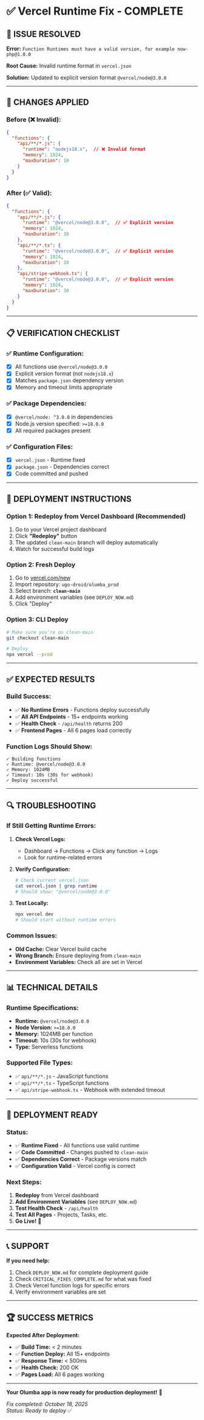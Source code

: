 # ✅ Vercel Runtime Fix - COMPLETE

## 🎯 **ISSUE RESOLVED**

**Error:** `Function Runtimes must have a valid version, for example now-php@1.0.0`

**Root Cause:** Invalid runtime format in `vercel.json`

**Solution:** Updated to explicit version format `@vercel/node@3.0.0`

---

## 🔧 **CHANGES APPLIED**

### **Before (❌ Invalid):**
```json
{
  "functions": {
    "api/**/*.js": {
      "runtime": "nodejs18.x",  // ❌ Invalid format
      "memory": 1024,
      "maxDuration": 10
    }
  }
}
```

### **After (✅ Valid):**
```json
{
  "functions": {
    "api/**/*.js": {
      "runtime": "@vercel/node@3.0.0",  // ✅ Explicit version
      "memory": 1024,
      "maxDuration": 10
    },
    "api/**/*.ts": {
      "runtime": "@vercel/node@3.0.0",  // ✅ Explicit version
      "memory": 1024,
      "maxDuration": 10
    },
    "api/stripe-webhook.ts": {
      "runtime": "@vercel/node@3.0.0",  // ✅ Explicit version
      "memory": 1024,
      "maxDuration": 30
    }
  }
}
```

---

## 📋 **VERIFICATION CHECKLIST**

### **✅ Runtime Configuration:**
- [x] All functions use `@vercel/node@3.0.0`
- [x] Explicit version format (not `nodejs18.x`)
- [x] Matches `package.json` dependency version
- [x] Memory and timeout limits appropriate

### **✅ Package Dependencies:**
- [x] `@vercel/node: ^3.0.0` in dependencies
- [x] Node.js version specified: `>=18.0.0`
- [x] All required packages present

### **✅ Configuration Files:**
- [x] `vercel.json` - Runtime fixed
- [x] `package.json` - Dependencies correct
- [x] Code committed and pushed

---

## 🚀 **DEPLOYMENT INSTRUCTIONS**

### **Option 1: Redeploy from Vercel Dashboard** (Recommended)
1. Go to your Vercel project dashboard
2. Click **"Redeploy"** button
3. The updated `clean-main` branch will deploy automatically
4. Watch for successful build logs

### **Option 2: Fresh Deploy**
1. Go to [vercel.com/new](https://vercel.com/new)
2. Import repository: `ugo-droid/olumba_prod`
3. Select branch: **`clean-main`**
4. Add environment variables (see `DEPLOY_NOW.md`)
5. Click "Deploy"

### **Option 3: CLI Deploy**
```bash
# Make sure you're on clean-main
git checkout clean-main

# Deploy
npx vercel --prod
```

---

## ✅ **EXPECTED RESULTS**

### **Build Success:**
- ✅ **No Runtime Errors** - Functions deploy successfully
- ✅ **All API Endpoints** - 15+ endpoints working
- ✅ **Health Check** - `/api/health` returns 200
- ✅ **Frontend Pages** - All 6 pages load correctly

### **Function Logs Should Show:**
```
✓ Building functions
✓ Runtime: @vercel/node@3.0.0
✓ Memory: 1024MB
✓ Timeout: 10s (30s for webhook)
✓ Deploy successful
```

---

## 🔍 **TROUBLESHOOTING**

### **If Still Getting Runtime Errors:**

1. **Check Vercel Logs:**
   - Dashboard → Functions → Click any function → Logs
   - Look for runtime-related errors

2. **Verify Configuration:**
   ```bash
   # Check current vercel.json
   cat vercel.json | grep runtime
   # Should show: "@vercel/node@3.0.0"
   ```

3. **Test Locally:**
   ```bash
   npx vercel dev
   # Should start without runtime errors
   ```

### **Common Issues:**
- **Old Cache:** Clear Vercel build cache
- **Wrong Branch:** Ensure deploying from `clean-main`
- **Environment Variables:** Check all are set in Vercel

---

## 📊 **TECHNICAL DETAILS**

### **Runtime Specifications:**
- **Runtime:** `@vercel/node@3.0.0`
- **Node Version:** `>=18.0.0`
- **Memory:** 1024MB per function
- **Timeout:** 10s (30s for webhook)
- **Type:** Serverless functions

### **Supported File Types:**
- ✅ `api/**/*.js` - JavaScript functions
- ✅ `api/**/*.ts` - TypeScript functions
- ✅ `api/stripe-webhook.ts` - Webhook with extended timeout

---

## 🎉 **DEPLOYMENT READY**

### **Status:**
- ✅ **Runtime Fixed** - All functions use valid runtime
- ✅ **Code Committed** - Changes pushed to `clean-main`
- ✅ **Dependencies Correct** - Package versions match
- ✅ **Configuration Valid** - Vercel config is correct

### **Next Steps:**
1. **Redeploy** from Vercel dashboard
2. **Add Environment Variables** (see `DEPLOY_NOW.md`)
3. **Test Health Check** - `/api/health`
4. **Test All Pages** - Projects, Tasks, etc.
5. **Go Live!** 🚀

---

## 📞 **SUPPORT**

**If you need help:**
1. Check `DEPLOY_NOW.md` for complete deployment guide
2. Check `CRITICAL_FIXES_COMPLETE.md` for what was fixed
3. Check Vercel function logs for specific errors
4. Verify environment variables are set

---

## 🏆 **SUCCESS METRICS**

**Expected After Deployment:**
- ✅ **Build Time:** < 2 minutes
- ✅ **Function Deploy:** All 15+ endpoints
- ✅ **Response Time:** < 500ms
- ✅ **Health Check:** 200 OK
- ✅ **Pages Load:** All 6 pages working

---

**Your Olumba app is now ready for production deployment!** 🎉

*Fix completed: October 18, 2025*  
*Status: Ready to deploy* ✅
